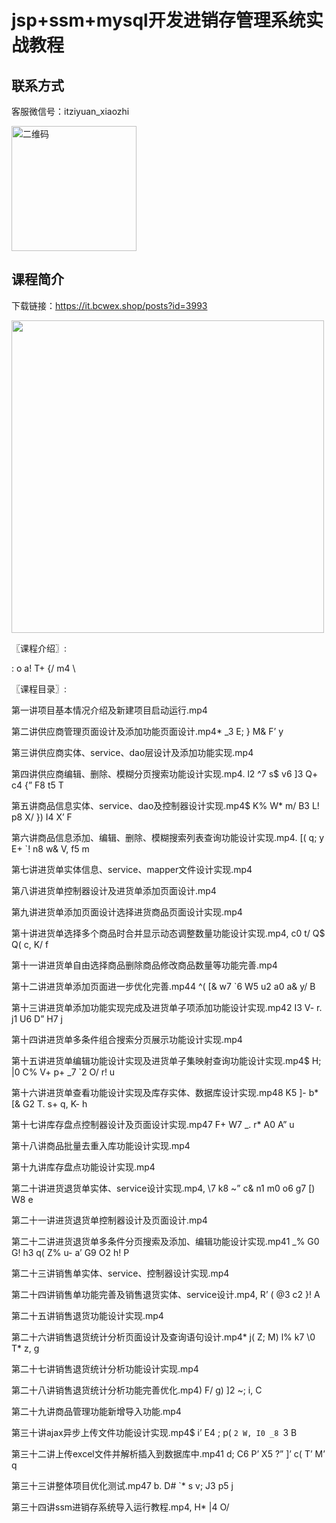 # jsp+ssm+mysql开发进销存管理系统实战教程

## 联系方式

客服微信号：itziyuan_xiaozhi

<img src="https://ziyuanyun.oss-cn-guangzhou.aliyuncs.com/common/20240614073449/666b82192834a.jpg" width="200" height="200" alt="二维码">

## 课程简介

下载链接：https://it.bcwex.shop/posts?id=3993

<img src="https://ziyuanyun.oss-cn-guangzhou.aliyuncs.com/yun/20240515185539/664494ab96b64.jpg" width="500" alt="">

 〖课程介绍〗:

 : o a! T+ {/ m4 \

 〖课程目录〗:

 第一讲项目基本情况介绍及新建项目启动运行.mp4

 第二讲供应商管理页面设计及添加功能页面设计.mp4* _3 E; } M&amp; F&#8217; y

 第三讲供应商实体、service、dao层设计及添加功能实现.mp4

 第四讲供应商编辑、删除、模糊分页搜索功能设计实现.mp4. l2 ^7 s$ v6 ]3 Q+ c4 {&#8221; F8 t5 T

 第五讲商品信息实体、service、dao及控制器设计实现.mp4$ K% W* m/ B3 L! p8 X/ }) I4 X&#8217; F

 第六讲商品信息添加、编辑、删除、模糊搜索列表查询功能设计实现.mp4. [( q; y E+ `! n8 w&amp; V, f5 m

 第七讲进货单实体信息、service、mapper文件设计实现.mp4

 第八讲进货单控制器设计及进货单添加页面设计.mp4

 第九讲进货单添加页面设计选择进货商品页面设计实现.mp4

 第十讲进货单选择多个商品时合并显示动态调整数量功能设计实现.mp4, c0 t/ Q$ Q( c, K/ f

 第十一讲进货单自由选择商品删除商品修改商品数量等功能完善.mp4

 第十二讲进货单添加页面进一步优化完善.mp44 ^( [&amp; w7 `6 W5 u2 a0 a&amp; y/ B

 第十三讲进货单添加功能实现完成及进货单子项添加功能设计实现.mp42 I3 V- r. j1 U6 D&#8221; H7 j

 第十四讲进货单多条件组合搜索分页展示功能设计实现.mp4

 第十五讲进货单编辑功能设计实现及进货单子集映射查询功能设计实现.mp4$ H; |0 C% V+ p+ _7 `2 O/ r! u

 第十六讲进货单查看功能设计实现及库存实体、数据库设计实现.mp48 K5 ]- b* [&amp; G2 T. s+ q, K- h

 第十七讲库存盘点控制器设计及页面设计实现.mp47 F+ W7 _. r* A0 A&#8221; u

 第十八讲商品批量去重入库功能设计实现.mp4

 第十九讲库存盘点功能设计实现.mp4

 第二十讲进货退货单实体、service设计实现.mp4, \7 k8 ~&#8221; c&amp; n1 m0 o6 g7 [) W8 e

 第二十一讲进货退货单控制器设计及页面设计.mp4

 第二十二讲进货退货单多条件分页搜索及添加、编辑功能设计实现.mp41 _% G0 G! h3 q( Z% u- a&#8217; G9 O2 h! P

 第二十三讲销售单实体、service、控制器设计实现.mp4

 第二十四讲销售单功能完善及销售退货实体、service设计.mp4, R&#8217; \( @3 c2 }! A

 第二十五讲销售退货功能设计实现.mp4

 第二十六讲销售退货统计分析页面设计及查询语句设计.mp4* j( Z; M) l% k7 \0 T* z, g

 第二十七讲销售退货统计分析功能设计实现.mp4

 第二十八讲销售退货统计分析功能完善优化.mp4) F/ g) ]2 ~; i, C

 第二十九讲商品管理功能新增导入功能.mp4

 第三十讲ajax异步上传文件功能设计实现.mp4$ i&#8217; E4 ; p( `2 W, I0 _8 `3 B

 第三十二讲上传excel文件并解析插入到数据库中.mp41 d; C6 P&#8217; X5 ?&#8221; ]&#8217; c( T&#8217; M&#8217; q

 第三十三讲整体项目优化测试.mp47 b. D# `* s v; J3 p5 j

 第三十四讲ssm进销存系统导入运行教程.mp4, H* |4 O/ 

  